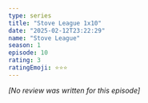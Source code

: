 ```yaml
---
type: series
title: "Stove League 1x10"
date: "2025-02-12T23:22:29"
name: "Stove League"
season: 1
episode: 10
rating: 3
ratingEmoji: ⭐️⭐️⭐️
---
```


*[No review was written for this episode]*
